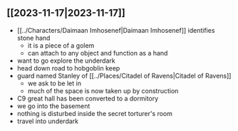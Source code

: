 ## [[2023-11-17|2023-11-17]]
- [[../Characters/Daimaan Imhosenef|Daimaan Imhosenef]] identifies stone hand
	- it is a piece of a golem
	- can attach to any object and function as a hand
- want to go explore the underdark
- head down road to hobgoblin keep
- guard named Stanley of [[../Places/Citadel of Ravens|Citadel of Ravens]]
	- we ask to be let in
	- much of the space is now taken up by construction
- C9 great hall has been converted to a dormitory
- we go into the basement
- nothing is disturbed inside the secret torturer's room
- travel into underdark